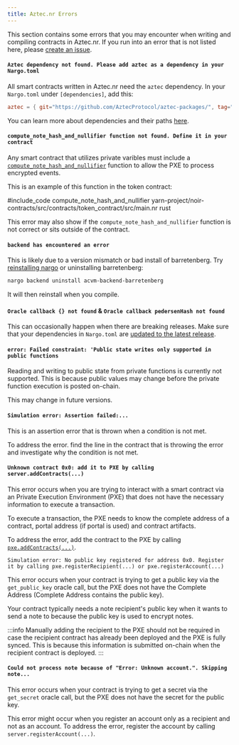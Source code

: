 ```yaml
---
title: Aztec.nr Errors
---
```


This section contains some errors that you may encounter when writing and compiling contracts in Aztec.nr. If you run into an error that is not listed here, please [create an issue](https://github.com/AztecProtocol/aztec-packages/issues/new).

#### `Aztec dependency not found. Please add aztec as a dependency in your Nargo.toml`

All smart contracts written in Aztec.nr need the `aztec` dependency. In your `Nargo.toml` under `[dependencies]`, add this:

```toml
aztec = { git="https://github.com/AztecProtocol/aztec-packages/", tag="#include_aztec_version", directory="yarn-project/aztec-nr/aztec" }
```

You can learn more about dependencies and their paths [here](../contracts/resources/dependencies.md).

#### `compute_note_hash_and_nullifier function not found. Define it in your contract`

Any smart contract that utilizes private varibles must include a [`compute_note_hash_and_nullifier`](https://github.com/AztecProtocol/aztec-packages/blob/6c20b45993ee9cbd319ab8351e2722e0c912f427/yarn-project/aztec-nr/aztec/src/note/utils.nr#L69) function to allow the PXE to process encrypted events.

This is an example of this function in the token contract:

#include_code compute_note_hash_and_nullifier yarn-project/noir-contracts/src/contracts/token_contract/src/main.nr rust

This error may also show if the `compute_note_hash_and_nullifier` function is not correct or sits outside of the contract.

#### `backend has encountered an error`

This is likely due to a version mismatch or bad install of barretenberg. Try [reinstalling nargo](../cli/updating.md) or uninstalling barretenberg:

```bash
nargo backend uninstall acvm-backend-barretenberg
```

It will then reinstall when you compile.

#### `Oracle callback {} not found` & `Oracle callback pedersenHash not found`

This can occasionally happen when there are breaking releases. Make sure that your dependencies in `Nargo.toml` are [updated to the latest release](../contracts/resources/dependencies.md).

#### `error: Failed constraint: 'Public state writes only supported in public functions`

Reading and writing to public state from private functions is currently not supported.
This is because public values may change before the private function execution is posted on-chain.

This may change in future versions.

#### `Simulation error: Assertion failed:...`

This is an assertion error that is thrown when a condition is not met.

To address the error. find the line in the contract that is throwing the error and investigate why the condition is not met.

#### `Unknown contract 0x0: add it to PXE by calling server.addContracts(...)`

This error occurs when you are trying to interact with a smart contract via an Private Execution Environment (PXE) that does not have the necessary information to execute a transaction.

To execute a transaction, the PXE needs to know the complete address of a contract, portal address (if portal is used) and contract artifacts.

To address the error, add the contract to the PXE by calling [`pxe.addContracts(...)`](../../apis/pxe/interfaces/PXE#addcontracts).

`Simulation error: No public key registered for address 0x0. Register it by calling pxe.registerRecipient(...) or pxe.registerAccount(...)`

This error occurs when your contract is trying to get a public key via the `get_public_key` oracle call, but the PXE does not have the Complete Address (Complete Address contains the public key).

Your contract typically needs a note recipient's public key when it wants to send a note to because the public key is used to encrypt notes.

:::info
Manually adding the recipient to the PXE should not be required in case the recipient contract has already been deployed and the PXE is fully synced.
This is because this information is submitted on-chain when the recipient contract is deployed.
:::

#### `Could not process note because of "Error: Unknown account.". Skipping note...`

This error occurs when your contract is trying to get a secret via the `get_secret` oracle call, but the PXE does not have the secret for the public key.

This error might occur when you register an account only as a recipient and not as an account.
To address the error, register the account by calling `server.registerAccount(...)`.
